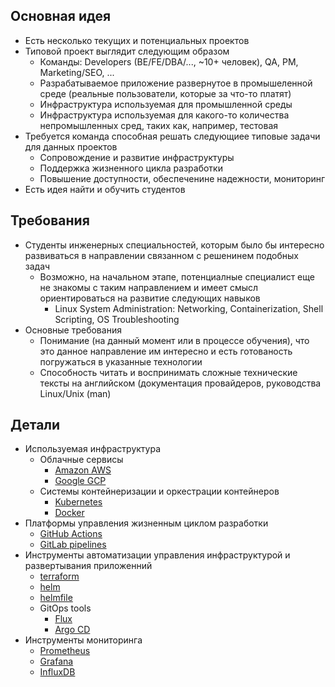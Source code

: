 ## Основная идея

* Есть несколько текущих и потенциальных проектов
* Типовой проект выглядит следующим образом
    * Команды: Developers (BE/FE/DBA/..., ~10+ человек), QA, PM, Marketing/SEO, ...
    * Разрабатываемое приложение развернутое в промышеленной среде (реальные пользователи, которые за что-то платят)
    * Инфраструктура используемая для промышленной среды
    * Инфраструктура используемая для какого-то количества непромышленных сред, таких как, например, тестовая
* Требуется команда способная решать следующиее типовые задачи для данных проектов
    * Сопровождение и развитие инфраструктуры
    * Поддержка жизненного цикла разработки
    * Повышение доступности, обеспеченине надежности, мониторинг
* Есть идея найти и обучить студентов

## Требования

* Студенты инженерных специальностей, которым было бы интересно развиваться в направлении связанном с решенинем подобных задач
    * Возможно, на начальном этапе, потенциалные специалист еще не знакомы с таким направлением и имеет смысл ориентироваться на развитие следующих навыков 
        * Linux System Administration: Networking, Containerization, Shell Scripting, OS Troubleshooting
* Основные требования
    * Понимание (на данный момент или в процессе обучения), что это данное направление им интересно и есть готованость погружаться в указанные технологии
    * Способность читать и воспринимать сложные технические тексты на английском (документация провайдеров, руководства Linux/Unix (man)

## Детали 

* Используемая инфраструктура
    * Облачные сервисы
        * [Amazon AWS](https://skillbuilder.aws/getstarted)
        * [Google GCP](https://www.freecodecamp.org/news/google-cloud-platform-from-zero-to-hero/)
    * Системы контейнеризации и оркестрации контейнеров
        * [Kubernetes](https://kubernetes.io/training/)
        * [Docker](https://docs.docker.com/get-started/resources/)
* Платформы управления жизненным циклом разработки
    * [GitHub Actions](https://docs.github.com/en/actions/quickstart)
    * [GitLab pipelines](https://docs.gitlab.com/ee/ci/quick_start/)
* Инструменты автоматизации управления инфраструктурой и развертывания приложенний
    * [terraform](https://developer.hashicorp.com/terraform/tutorials)
    * [helm](https://helm.sh/docs/intro/quickstart/)
    * [helmfile](https://gitlab.com/gitlab-com/gl-infra/k8s-workloads/gitlab-helmfiles)
    * GitOps tools
        * [Flux](https://fluxcd.io/flux/get-started/)
        * [Argo CD](https://argo-cd.readthedocs.io/en/stable/getting_started/)
* Инструменты мониторинга
    * [Prometheus](https://prometheus.io/docs/prometheus/latest/getting_started/)
    * [Grafana](https://grafana.com/docs/grafana/latest/getting-started/)
    * [InfluxDB](https://docs.influxdata.com/influxdb/v2/get-started/)
